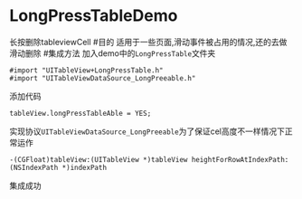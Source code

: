 # LongPressTableDemo
长按删除tableviewCell
#目的
适用于一些页面,滑动事件被占用的情况,还的去做滑动删除
#集成方法
加入demo中的`LongPressTable`文件夹
```
#import "UITableView+LongPressTable.h"
#import "UITableViewDataSource_LongPreeable.h"
```
添加代码
```
tableView.longPressTableAble = YES;
```
实现协议`UITableViewDataSource_LongPreeable`为了保证cel高度不一样情况下正常运作
```
-(CGFloat)tableView:(UITableView *)tableView heightForRowAtIndexPath:(NSIndexPath *)indexPath
```
集成成功

